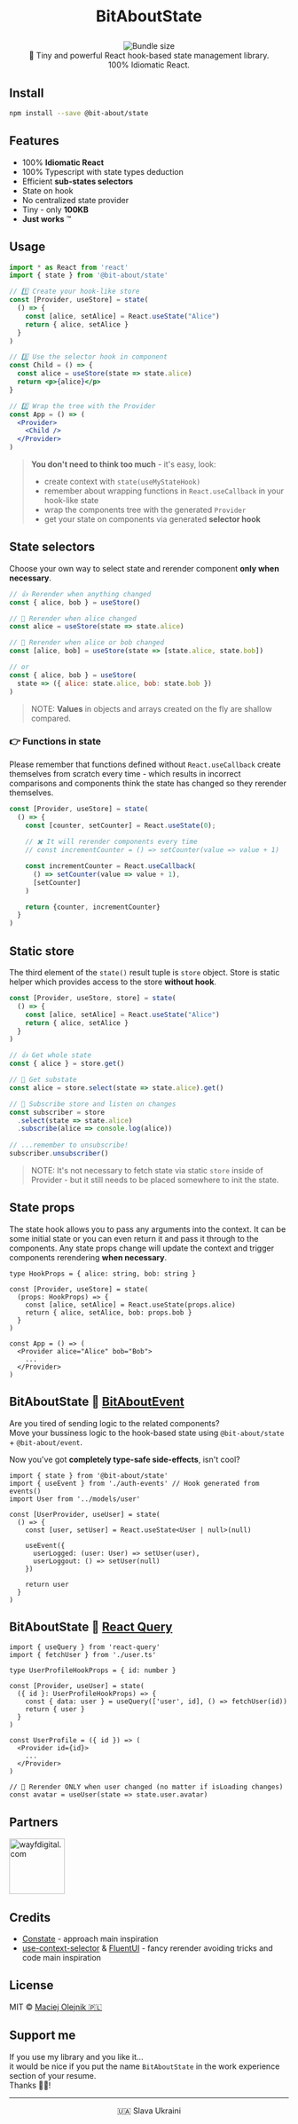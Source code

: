 # <p align="center">BitAboutState</p>
<p align="center">
<img alt="" src="https://user-images.githubusercontent.com/1496580/160495578-c4a54e53-7c5f-4bc3-9db3-a45c6ed45394.png" /><br/>
<a href="https://www.npmjs.com/package/@bit-about/state"><img alt="" src="https://img.shields.io/npm/v/@bit-about/state.svg" /></a>
<img alt="Bundle size" src="https://img.shields.io/bundlephobia/min/@bit-about/state?label=size" />
<a href="https://codecov.io/gh/bit-about/state"><img alt="" src="https://codecov.io/gh/bit-about/state/branch/main/graph/badge.svg?token=BuGi92VqnL" /></a>
<br />
🚀 Tiny and powerful React hook-based state management library.<br />
100% Idiomatic React.<br />
</p>

## Install

```bash
npm install --save @bit-about/state
```

## Features

- 100% **Idiomatic React**
- 100% Typescript with state types deduction
- Efficient **sub-states selectors**
- State on hook
- No centralized state provider
- Tiny - only **100KB**
- **Just works** ™

## Usage

```jsx
import * as React from 'react'
import { state } from '@bit-about/state'

// 1️⃣ Create your hook-like store
const [Provider, useStore] = state(
  () => {
    const [alice, setAlice] = React.useState("Alice")
    return { alice, setAlice }
  }
)

// 3️⃣ Use the selector hook in component
const Child = () => {
  const alice = useStore(state => state.alice)
  return <p>{alice}</p>
}

// 2️⃣ Wrap the tree with the Provider
const App = () => (
  <Provider>
    <Child />
  </Provider>
)
```

> **You don't need to think too much** - it's easy, look:<br />
> - create context with `state(useMyStateHook)`<br />
> - remember about wrapping functions in `React.useCallback` in your hook-like state<br />
> - wrap the components tree with the generated `Provider`<br />
> - get your state on components via generated **selector hook**

## State selectors
Choose your own way to select state and rerender component **only when necessary**.

```jsx
// 👍 Rerender when anything changed
const { alice, bob } = useStore()

// 💪 Rerender when alice changed
const alice = useStore(state => state.alice)

// 🤌 Rerender when alice or bob changed
const [alice, bob] = useStore(state => [state.alice, state.bob])

// or
const { alice, bob } = useStore( 
  state => ({ alice: state.alice, bob: state.bob }) 
)
```

> NOTE: **Values** in objects and arrays created on the fly are shallow compared.

### 👉 Functions in state
Please remember that functions defined without `React.useCallback` create themselves from scratch every time - which results in incorrect comparisons and components think the state has changed so they rerender themselves.

```jsx
const [Provider, useStore] = state(
  () => {
    const [counter, setCounter] = React.useState(0);
   
    // ✖️ It will rerender components every time
    // const incrementCounter = () => setCounter(value => value + 1)

    const incrementCounter = React.useCallback(
      () => setCounter(value => value + 1),
      [setCounter]
    )

    return {counter, incrementCounter}
  }
)
```

## Static store
The third element of the `state()` result tuple is `store` object. Store is static helper which provides access to the store **without hook**.

```jsx
const [Provider, useStore, store] = state(
  () => {
    const [alice, setAlice] = React.useState("Alice")
    return { alice, setAlice }
  }
)

// 👍 Get whole state
const { alice } = store.get()

// 💪 Get substate
const alice = store.select(state => state.alice).get()

// 🤌 Subscribe store and listen on changes
const subscriber = store
  .select(state => state.alice)
  .subscribe(alice => console.log(alice))
  
// ...remember to unsubscribe!
subscriber.unsubscriber()
```

> NOTE: It's not necessary to fetch state via static `store` inside of Provider - but it still needs to be placed somewhere to init the state.

## State props
The state hook allows you to pass any arguments into the context. It can be some initial state or you can even return it and pass it through to the components. Any state props change will update the context and trigger components rerendering **when necessary**.

```tsx
type HookProps = { alice: string, bob: string }

const [Provider, useStore] = state(
  (props: HookProps) => {
    const [alice, setAlice] = React.useState(props.alice)
    return { alice, setAlice, bob: props.bob }
  }
)

const App = () => (
  <Provider alice="Alice" bob="Bob">
    ...
  </Provider>
)
```

## BitAboutState 💛 [BitAboutEvent](https://github.com/bit-about/event)
Are you tired of sending logic to the related components?<br />
Move your bussiness logic to the hook-based state using `@bit-about/state` + `@bit-about/event`.<br />

Now you've got **completely type-safe side-effects**, isn't cool?

```tsx
import { state } from '@bit-about/state'
import { useEvent } from './auth-events' // Hook generated from events()
import User from '../models/user'

const [UserProvider, useUser] = state(
  () => {
    const [user, setUser] = React.useState<User | null>(null)
    
    useEvent({
      userLogged: (user: User) => setUser(user),
      userLoggout: () => setUser(null)
    })
    
    return user
  }
)
```

## BitAboutState 💛 [React Query](https://github.com/tannerlinsley/react-query)

```tsx
import { useQuery } from 'react-query'
import { fetchUser } from './user.ts'

type UserProfileHookProps = { id: number }

const [Provider, useUser] = state(
  ({ id }: UserProfileHookProps) => {
    const { data: user } = useQuery(['user', id], () => fetchUser(id))
    return { user }
  }
)

const UserProfile = ({ id }) => (
  <Provider id={id}>
    ...
  </Provider>
)

// 🧠 Rerender ONLY when user changed (no matter if isLoading changes)
const avatar = useUser(state => state.user.avatar)
```

## Partners  
<a href="https://www.wayfdigital.com/"><img alt="wayfdigital.com" width="100" height="100" src="https://user-images.githubusercontent.com/1496580/161037415-0503f763-a60b-4d40-af9f-95d1304fa486.png"/></a>

## Credits
- [Constate](https://github.com/diegohaz/constate) - approach main inspiration
- [use-context-selector](https://github.com/dai-shi/use-context-selector) & [FluentUI](https://github.com/microsoft/fluentui) - fancy rerender avoiding tricks and code main inspiration

## License
MIT © [Maciej Olejnik 🇵🇱](https://github.com/Gareneye)

## Support me
If you use my library and you like it...<br />
it would be nice if you put the name `BitAboutState` in the work experience section of your resume.<br />
Thanks 🙇🏻! 

---
<p align="center">🇺🇦 Slava Ukraini</p>
